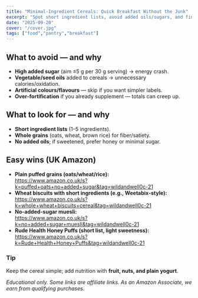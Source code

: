```yaml
---
title: "Minimal-Ingredient Cereals: Quick Breakfast Without the Junk"
excerpt: "Spot short ingredient lists, avoid added oils/sugars, and find simple cereals that still taste good."
date: "2025-09-20"
cover: "/cover.jpg"
tags: ["food","pantry","breakfast"]
---
```


## What to avoid — and why
- **High added sugar** (aim ≤5 g per 30 g serving) → energy crash.  
- **Vegetable/seed oils** added to cereals → unnecessary calories/oxidation.  
- **Artificial colours/flavours** — skip if you want simpler labels.  
- **Over-fortification** if you already supplement — totals can creep up.

## What to look for — and why
- **Short ingredient lists** (1–5 ingredients).  
- **Whole grains** (oats, wheat, brown rice) for fiber/satiety.  
- **No added oils**; if sweetened, prefer honey or minimal sugar.

## Easy wins (UK Amazon)
- **Plain puffed grains (oats/wheat/rice):**  
  <https://www.amazon.co.uk/s?k=puffed+oats+no+added+sugar&tag=wildandwell0c-21>
- **Wheat biscuits with short ingredients (e.g., Weetabix-style):**  
  <https://www.amazon.co.uk/s?k=whole+wheat+biscuits+cereal&tag=wildandwell0c-21>
- **No-added-sugar muesli:**  
  <https://www.amazon.co.uk/s?k=no+added+sugar+muesli&tag=wildandwell0c-21>
- **Rude Health Honey Puffs (short list, light sweetness):**  
  <https://www.amazon.co.uk/s?k=Rude+Health+Honey+Puffs&tag=wildandwell0c-21>

### Tip
Keep the cereal simple; add nutrition with **fruit, nuts, and plain yogurt**.

*Educational only. Some links are affiliate links. As an Amazon Associate, we earn from qualifying purchases.*

